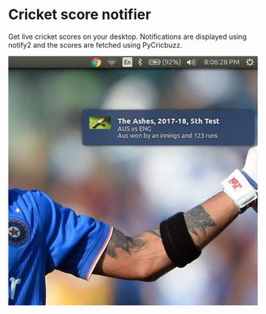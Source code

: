 # Cricket score notifier
Get live cricket scores on your desktop. Notifications are displayed using notify2 and the scores are fetched using 
PyCricbuzz.


![Screenshot](Screenshot.png)
